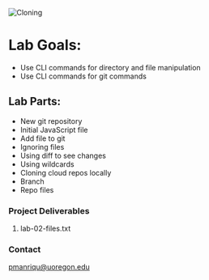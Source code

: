 
![Cloning](https://images.unsplash.com/photo-1591131734170-f736a72437a6?ixid=MnwxMjA3fDB8MHxzZWFyY2h8MXx8Y2xvbmluZ3xlbnwwfHwwfHw%3D&ixlib=rb-1.2.1&auto=format&fit=crop&w=400&q=60)

# Lab Goals:

- Use CLI commands for directory and file manipulation
- Use CLI commands for git commands

## Lab Parts: 

- New git repository
- Initial JavaScript file
- Add file to git
- Ignoring files
- Using diff to see changes
- Using wildcards
- Cloning cloud repos locally
- Branch
- Repo files

### Project Deliverables

1. lab-02-files.txt



### Contact

pmanriqu@uoregon.edu
